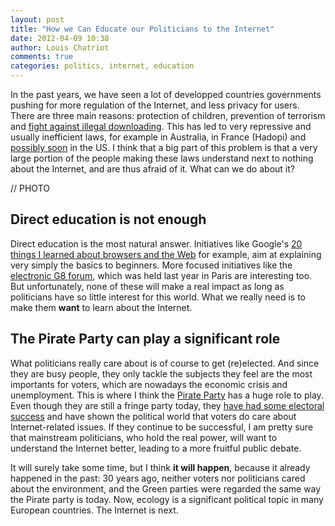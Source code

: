 ```yaml
---
layout: post
title: "How we Can Educate our Politicians to the Internet"
date: 2012-04-09 10:38
author: Louis Chatriot
comments: true
categories: politics, internet, education
---
```



In the past years, we have seen a lot of developped countries
governments pushing for more regulation of the Internet, and less
privacy for users. There are three main reasons: protection of
children, prevention of terrorism and [fight against illegal downloading](http://needforair.com/blog/2012/03/29/sopa-hadopi-future-of-culture/). This has led to very repressive and usually inefficient laws, for example in Australia, in France (Hadopi) and [possibly soon](http://thehill.com/blogs/hillicon-valley/technology/220181-dodd-says-sopa-can-live-again) in the US. I think that a big part of this problem is that a very large portion of the people making these laws understand next to nothing about the Internet, and are thus afraid of it. What can we do about it?


// PHOTO


## Direct education is not enough
Direct education is the most natural answer. Initiatives like Google's
[20 things I learned about browsers and the Web](http://www.20thingsilearned.com/en-US) for example, aim at explaining very simply the basics to beginners. More focused initiatives like the [electronic G8 forum](http://www.eg8forum.com/en/), which was held last year in Paris are interesting too. But unfortunately, none of these will make a real impact as long as politicians have so little interest for this world. What we really need is to make them **want** to learn about the Internet.


## The Pirate Party can play a significant role
What politicians really care about is of course to get (re)elected. And
since they are busy people, they only tackle the subjects they feel are the
most importants for voters, which are nowadays the economic crisis and
unemployment. This is where I think the [Pirate Party](http://en.wikipedia.org/wiki/Pirate_Party) has a huge role to play. Even though they are still a fringe party today, they [have had some electoral success](http://www.nytimes.com/2011/09/20/world/europe/in-berlin-pirates-win-8-9-percent-of-vote-in-regional-races.html) and have shown the political world that voters do care about Internet-related issues. If they continue to be successful, I am pretty sure that mainstream politicians, who hold the real power, will want to understand the Internet better, leading to a more fruitful public debate.  

It will surely take some time, but I think **it will happen**, because it already happened in the past: 30 years ago, neither voters nor politicians cared about the environment, and the Green parties were regarded the same way the Pirate party is today. Now, ecology is a significant political topic in many European countries. The Internet is next.